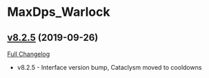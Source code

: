 # MaxDps_Warlock

## [v8.2.5](https://github.com/kaminaris/MaxDps-Warlock/tree/v8.2.5) (2019-09-26)
[Full Changelog](https://github.com/kaminaris/MaxDps-Warlock/compare/v8.2.0...v8.2.5)

- v8.2.5 - Interface version bump, Cataclysm moved to cooldowns  
